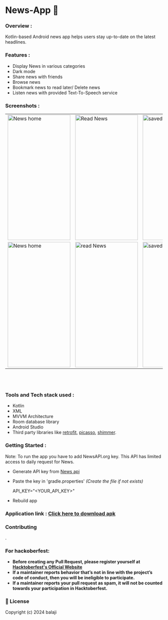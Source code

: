 # News-App 📰

### Overview :
Kotlin-based Android news app helps users stay up-to-date on the latest headlines.

### Features :
* Display News in various categories 
* Dark mode
* Share news with friends
* Browse news
* Bookmark news to read later/ Delete news
* Listen news with provided Text-To-Speech service

 ### Screenshots : 
 
 <table align="center">
  <tr>
    <td><img src="https://github.com/Raj-m01/News-App/blob/master/screenshots/mainactivity.jpeg" alt="News home" style="width:200px;height:400px;"></td>
    <td><img src="https://github.com/Raj-m01/News-App/blob/master/screenshots/read%20news%20activity.jpeg" alt="Read News" style="width:200px;height:400px;"></td>
    <td><img src="https://github.com/Raj-m01/News-App/blob/master/screenshots/saved%20news%20activity.jpeg" alt="saved" style="width:200px;height:400px;"></td>
  </tr>
  
  <tr>
    <td><img src="https://github.com/Raj-m01/News-App/blob/master/screenshots/home.jpeg" alt="News home" style="width:200px;height:400px;"></td>
    <td><img src="https://github.com/Raj-m01/News-App/blob/master/screenshots/browse.jpeg" alt="read News" style="width:200px;height:400px;"></td>
    <td><img src="https://github.com/Raj-m01/News-App/blob/master/screenshots/saved.jpeg" alt="saved news" style="width:200px;height:400px;"></td>
  </tr>
   
</table><br><br>

### Tools and Tech stack used : 

 * Kotlin
 * XML
 * MVVM Architecture
 * Room database library
 * Android Studio
 * Third party libraries like [retrofit](https://square.github.io/retrofit/), [picasso](https://square.github.io/picasso/), [shimmer](https://github.com/facebook/shimmer-android).

### Getting Started :
Note: To run the app you have to add NewsAPI.org key. This API has limited access to daily request for News. 
 * Generate API key from <a href="https://newsapi.org/">News api</a>
 *  Paste the key in 'gradle.properties' *(Create the file if not exists)*
 
    API_KEY="<YOUR_API_KEY>"
 * Rebuild app
 

### Application link : <a href="https://drive.google.com/file/d/1u0A4mCkY98cfavE32c6GH_bVp0v9wujr/view?usp=sharing">**Click here to download apk**</a>

### Contributing

  
   .

  
### For hackoberfest:

- **Before creating any Pull Request, please register yourself at [Hacktoberfest's Official Website](https://hacktoberfest.digitalocean.com/)**
- **If a maintainer reports behavior that’s not in line with the project’s code of conduct, then you will be ineligible to participate.**
- **If a maintainer reports your pull request as spam, it will not be counted towards your participation in Hacktoberfest.**


### 📝 License 

Copyright (c) 2024 balaji
